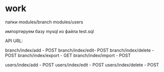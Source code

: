 # work
папки
modules/branch
modules/users

импортируем базу mysql из файла test.sql

API URL:

branch/index/add - POST
branch/index/edit- POST
branch/index/delete - POST
branch/index/export - GET
branch/index/import - POST

users/index/add - POST
users/index/edit - POST
users/index/delete - POST
